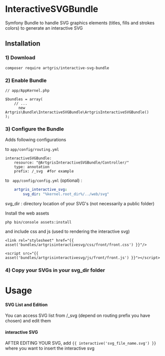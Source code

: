 # InteractiveSVGBundle

Symfony Bundle to handle SVG graphics elements (titles, fills and strokes colors) to generate an interactive SVG 




Installation
------------

### 1) Download 

`composer require artgris/interactive-svg-bundle`


### 2) Enable Bundle

    // app/AppKernel.php
    
    $bundles = array(
        // ...
          new Artgris\Bundle\InteractiveSVGBundle\ArtgrisInteractiveSVGBundle()
    );
    
### 3) Configure the Bundle 


Adds following configurations 

to `app/config/routing.yml`

    interactiveSVGBundle:
        resource: "@ArtgrisInteractiveSVGBundle/Controller/"
        type: annotation
        prefix: /_svg  #for example
        
        
to ` app/config/config.yml` (optional) :

```yml 
    artgris_interactive_svg:
        svg_dir: "%kernel.root_dir%/../web/svg"
``` 

svg_dir : directory location of your SVG's (not necessarily a public folder)


Install the web assets

    php bin/console assets:install 


and include css and js (used to rendering the interactive svg)

    <link rel="stylesheet" href="{{ asset('bundles/artgrisinteractivesvg/css/front/front.css') }}"/>
    
    <script src="{{ asset('bundles/artgrisinteractivesvg/js/front/front.js') }}"></script>
    
    
### 4) Copy your SVGs in your svg_dir folder


Usage
=====


#### SVG List and Edition
 
 You can access SVG list from /_svg (depend on routing prefix you have chosen) and edit them
 
 
#### interactive SVG

AFTER EDITING YOUR SVG, add `{{ interactive('svg_file_name.svg') }}` where you want to insert the interactive svg 
 





